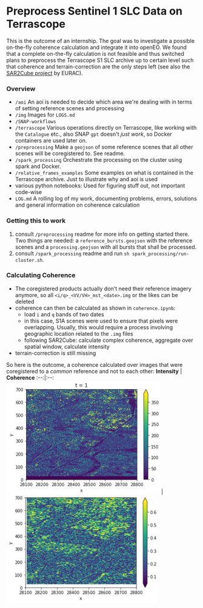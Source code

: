 # Preprocess Sentinel 1 SLC Data on Terrascope

This is the outcome of an internship. The goal was to investigate a possible on-the-fly coherence calculation and integrate it into openEO. We found that a complete on-the-fly calculation is not feasible and thus switched plans to preprocess the Terrascope S1 SLC archive up to certain level such that coherence and terrain-correction are the only steps left (see also the [SAR2Cube project](https://github.com/SARScripts/preprocess) by EURAC). 

### Overview
* `/aoi` An aoi is needed to decide which area we're dealing with in terms of setting reference scenes and processing
* `/img` Images for `LOGS.md`
* `/SNAP-workflows` 
* `/terrascope` Various operations directly on Terrascope, like working with the `Catalogue` etc., also SNAP `gpt` doesn't *just work*, so Docker containers are used later on.
* `/preprocessing` Make a `geojson` of some reference scenes that all other scenes will be coregistered to. See readme.
* `/spark_processing` Orchestrate the processing on the cluster using spark and Docker. 
* `/relative_frames_examples` Some examples on what is contained in the Terrascope archive. Just to illustrate why and aoi is used
* various python notebooks: Used for figuring stuff out, not important code-wise
* `LOG.md` A rolling log of my work, documenting problems, errors, solutions and general information on coherence calculation

### Getting this to work

1. consult `/preprocessing` readme for more info on getting started there. Two things are needed: a `reference_bursts.geojson` with the reference scenes and a `processing.geojson` with all bursts that shall be processed.
2. consult `/spark_processing` readme and run `sh spark_processing/run-cluster.sh`. 

### Calculating Coherence

* The coregistered products actually don't need their reference imagery anymore, so all `<i/q>_<VV/VH>_mst_<date>.img` or the likes can be deleted
* coherence can then be calculated as shown in `coherence.ipynb`:
  * load `i` and `q` bands of two dates
  * in this case, S1A scenes were used to ensure that pixels were overlapping. Usually, this would require a process involving geographic location related to the `.img` files
  * following SAR2Cube: calculate complex coherence, aggregate over spatial window, calculate intensity
* terrain-correction is still missing

So here is the outcome, a coherence calculated over images that were coregistered to a *common* reference and not to each other:
**Intensity** | **Coherence**
:--:|:--:
![](./img/intensity.png) | ![](./img/coherence.png)